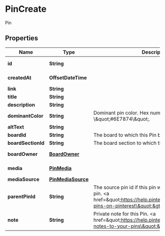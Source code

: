 

# PinCreate

Pin

## Properties

Name | Type | Description | Notes
------------ | ------------- | ------------- | -------------
**id** | **String** |  |  [optional] [readonly]
**createdAt** | **OffsetDateTime** |  |  [optional] [readonly]
**link** | **String** |  |  [optional]
**title** | **String** |  |  [optional]
**description** | **String** |  |  [optional]
**dominantColor** | **String** | Dominant pin color. Hex number, e.g. \\\&quot;#6E7874\\\&quot;. |  [optional]
**altText** | **String** |  |  [optional]
**boardId** | **String** | The board to which this Pin belongs. |  [optional]
**boardSectionId** | **String** | The board section to which this Pin belongs. |  [optional]
**boardOwner** | [**BoardOwner**](BoardOwner.md) |  |  [optional] [readonly]
**media** | [**PinMedia**](PinMedia.md) |  |  [optional] [readonly]
**mediaSource** | [**PinMediaSource**](PinMediaSource.md) |  |  [optional]
**parentPinId** | **String** | The source pin id if this pin was saved from another pin. &lt;a href&#x3D;\&quot;https://help.pinterest.com/article/save-pins-on-pinterest\&quot;&gt;Learn more&lt;/a&gt;. |  [optional]
**note** | **String** | Private note for this Pin. &lt;a href&#x3D;\&quot;https://help.pinterest.com/en/article/add-notes-to-your-pins\&quot;&gt;Learn more&lt;/a&gt;. |  [optional]



